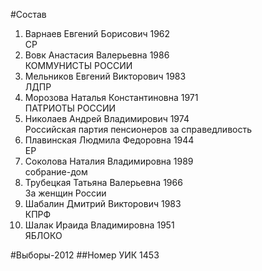 #Состав
1. Варнаев Евгений Борисович 1962   
    СР
2. Вовк Анастасия Валерьевна 1986   
    КОММУНИСТЫ РОССИИ
3. Мельников Евгений Викторович 1983   
    ЛДПР
4. Морозова Наталья Константиновна 1971   
    ПАТРИОТЫ РОССИИ
5. Николаев Андрей Владимирович 1974   
    Российская партия пенсионеров за справедливость
6. Плавинская Людмила Федоровна 1944   
    ЕР
7. Соколова Наталия Владимировна 1989   
    собрание-дом
8. Трубецкая Татьяна Валерьевна 1966   
    За женщин России
9. Шабалин Дмитрий Викторович 1983   
    КПРФ
10. Шалак Ираида Владимировна 1951   
    ЯБЛОКО

#Выборы-2012
##Номер УИК
1453
